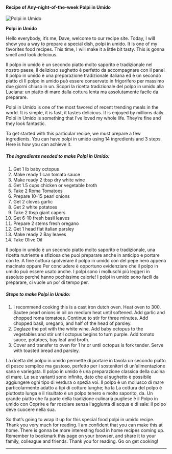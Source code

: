             

#### Recipe of Any-night-of-the-week Polpi in Umido

![Polpi in Umido](https://img-global.cpcdn.com/recipes/066191ee993bc475/751x532cq70/polpi-in-umido-recipe-main-photo.jpg)

**Polpi in Umido**

Hello everybody, it’s me, Dave, welcome to our recipe site. Today, I will show you a way to prepare a special dish, polpi in umido. It is one of my favorites food recipes. This time, I will make it a little bit tasty. This is gonna smell and look delicious.

Il polpo in umido è un secondo piatto molto saporito e tradizionale nel nostro paese, il delizioso sughetto è perfetto da accompagnare con il pane! Il polpo in umido è una preparazione tradizionale italiana ed è un secondo piatto di Il polpo in umido può essere conservato in frigorifero per massimo due giorni chiuso in un. Scopri la ricetta tradizionale del polpo in umido alla Luciana: un piatto di mare dalla cottura lenta ma assolutamente facile da preparare.

Polpi in Umido is one of the most favored of recent trending meals in the world. It is simple, it is fast, it tastes delicious. It is enjoyed by millions daily. Polpi in Umido is something that I’ve loved my whole life. They’re fine and they look fantastic.

To get started with this particular recipe, we must prepare a few ingredients. You can have polpi in umido using 14 ingredients and 3 steps. Here is how you can achieve it.

##### The ingredients needed to make Polpi in Umido:

1.  Get 1 lb baby octopus
2.  Make ready 1 can tomato sauce
3.  Make ready 2 tbsp dry white wine
4.  Get 1.5 cups chicken or vegetable broth
5.  Take 2 Roma Tomatoes
6.  Prepare 10-15 pearl onions
7.  Get 2 cloves garlic
8.  Get 2 white potatoes
9.  Take 2 tbsp giant capers
10.  Get 6-10 fresh basil leaves
11.  Prepare 2 stems fresh oregano
12.  Get 1 head flat italian parsley
13.  Make ready 2 Bay leaves
14.  Take Olive Oil

Il polpo in umido è un secondo piatto molto saporito e tradizionale, una ricetta nutriente e sfiziosa che puoi preparare anche in anticipo e portare con te. A fine cottura spolverare il polpo in umido con del pepe nero appena macinato oppure Per concludere è opportuno evidenziare che il polpo in umido può essere usato anche. I polpi sono i molluschi più leggeri in assoluto perché hanno pochissime calorie! I polpi in umido sono facili da preparare, ci vuole un po' di tempo per.

##### Steps to make Polpi in Umido:

1.  I recommend cooking this is a cast iron dutch oven. Heat oven to 300. Sautee pearl onions in oil on medium heat until softened. Add garlic and chopped roma tomatoes. Continue to stir for three minutes. Add chopped basil, oregano, and half of the head of parsley.
2.  Deglaze the pot with the white wine. Add baby octopus to the vegetables and stir until octopus begins to turn purple. Add tomato sauce, potatoes, bay leaf and broth.
3.  Cover and transfer to oven for 1 hr or until octopus is fork tender. Serve with toasted bread and parsley.

La ricetta del polpo in umido permette di portare in tavola un secondo piatto di pesce semplice ma gustoso, perfetto per i sostenitori di un'alimentazione sana e variegata. Il polpo in umido è una preparazione classica della cucina di mare. Le sue varianti sono infinite, dato che al sughetto è possibile aggiungere ogni tipo di verdura o spezia voi. Il polpo è un mollusco di mare particolarmente adatto a tipi di cotture lunghe; ha la La cottura del polpo è piuttosto lunga e il risultato è un polpo tenero e molto saporito, da. Un grande piatto che fa parte della tradizione culinaria pugliese è il Polpo in umido con Coprire e far rosolare senza l'aggiunta di acqua e di sale: il polpo deve cuocere nella sua.

So that’s going to wrap it up for this special food polpi in umido recipe. Thank you very much for reading. I am confident that you can make this at home. There is gonna be more interesting food in home recipes coming up. Remember to bookmark this page on your browser, and share it to your family, colleague and friends. Thank you for reading. Go on get cooking!

* * *